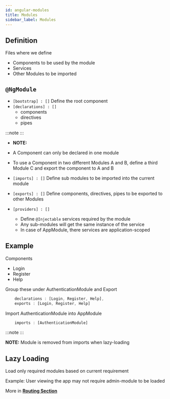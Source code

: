 ```yaml
---
id: angular-modules
title: Modules
sidebar_label: Modules
---
```


## Definition

Files where we define

- Components to be used by the module
- Services
- Other Modules to be imported

## ```@NgModule```

- ```[bootstrap] : []``` Define the root component
- ```[declarations] : []```
  - components
  - directives
  - pipes

:::note
:::

- **NOTE:**
- A Component can only be declared in one module
- To use a Component in two different Modules A and B, define a third Module C and export the component to A and B

- ```[imports] : []``` Define sub modules to be imported into the current module
- ```[exports] : []``` Define components, directives, pipes to be exported to other Modules
- ```[providers] : []```
  - Define ```@Injectable``` services required by the module
  - Any sub-modules will get the same instance of the service
  - In case of AppModule, there services are application-scoped

## Example

Components

- Login
- Register
- Help
  
Group these under AuthenticationModule and Export

```ts title="AuthenticationModule"
    declarations : [Login, Register, Help],
    exports : [Login, Register, Help]
```

Import AuthenticationModule into AppModule

```ts title="AppModule"
    imports : [AuthenticationModule]
```

:::note
:::

**NOTE:** Module is removed from imports when lazy-loading

## Lazy Loading

Load only required modules based on current requirement

Example: User viewing the app may not require admin-module to be loaded

More in [**Routing Section**](angular-routing)